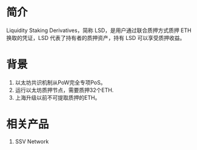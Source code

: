 # 简介
Liquidity Staking Derivatives，简称 LSD，是用户通过联合质押方式质押 ETH 换取的凭证，LSD 代表了持有者的质押资产，持有 LSD 可以享受质押收益。

# 背景
1. 以太坊共识机制从PoW完全专项PoS。
2. 运行以太坊质押节点，需要质押32个ETH.
3. 上海升级以前不可提取质押的ETH。

# 相关产品
1. SSV Network